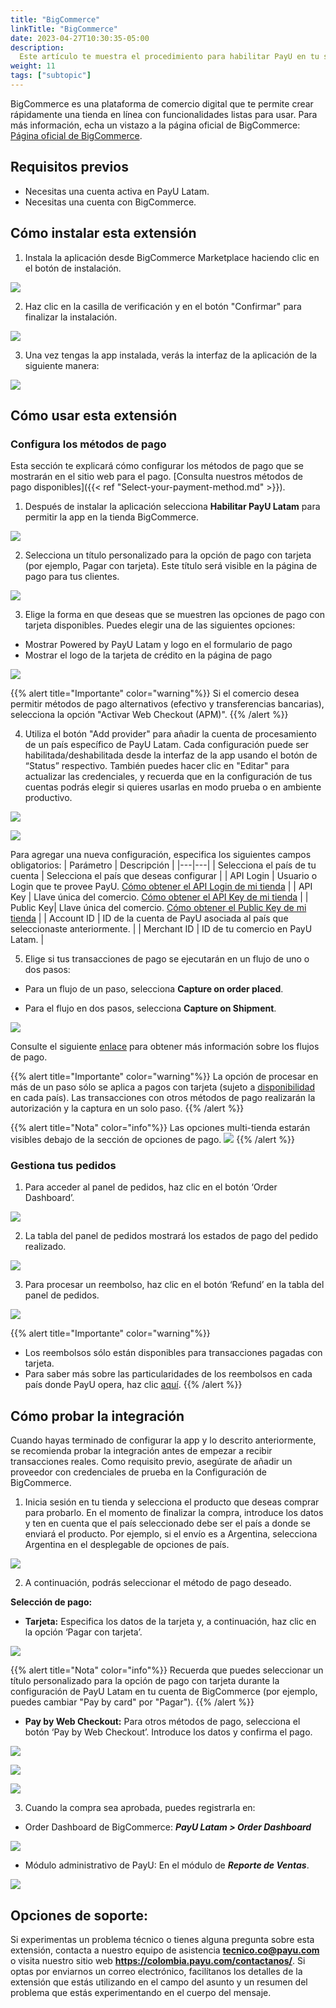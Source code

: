 ```yaml
---
title: "BigCommerce"
linkTitle: "BigCommerce"
date: 2023-04-27T10:30:35-05:00
description:
  Este artículo te muestra el procedimiento para habilitar PayU en tu sitio web BigCommerce.
weight: 11
tags: ["subtopic"]
---
```


BigCommerce es una plataforma de comercio digital que te permite crear rápidamente una tienda en línea con funcionalidades listas para usar. Para más información, echa un vistazo a la página oficial de BigCommerce: [Página oficial de BigCommerce](https://www.bigcommerce.com/press/).

## Requisitos previos
* Necesitas una cuenta activa en PayU Latam.
* Necesitas una cuenta con BigCommerce.



## Cómo instalar esta extensión
1. Instala la aplicación desde BigCommerce Marketplace haciendo clic en el botón de instalación.


![](/assets/BigCommerceFinal/Howtoinstall_1.png)







2. Haz clic en la casilla de verificación y en el botón "Confirmar" para finalizar la instalación.


![](/assets/BigCommerceFinal/Howtoinstall_2.png)







3. Una vez tengas la app instalada, verás la interfaz de la aplicación de la siguiente manera:


![](/assets/BigCommerceFinal/Howtoinstall_3.png)







## Cómo usar esta extensión
### Configura los métodos de pago
Esta sección te explicará cómo configurar los métodos de pago que se mostrarán en el sitio web para el pago. [Consulta nuestros métodos de pago disponibles]({{< ref "Select-your-payment-method.md" >}}).



1. Después de instalar la aplicación selecciona **Habilitar PayU Latam** para permitir la app en la tienda BigCommerce.


![](/assets/BigCommerceFinal/Cómoutilizarestaextensión_1.png)







2. Selecciona un título personalizado para la opción de pago con tarjeta (por ejemplo, Pagar con tarjeta). Este título será visible en la página de pago para tus clientes.


![](/assets/BigCommerceFinal/Cómoutilizarestaextensión_2.png)







3. Elige la forma en que deseas que se muestren las opciones de pago con tarjeta disponibles. Puedes elegir una de las siguientes opciones:

* Mostrar Powered by PayU Latam y logo en el formulario de pago
* Mostrar el logo de la tarjeta de crédito en la página de pago



![](/assets/BigCommerceFinal/Cómoutilizarestaextensión_3.png)



{{% alert title="Importante" color="warning"%}}
Si el comercio desea permitir métodos de pago alternativos (efectivo y transferencias bancarias), selecciona la opción "Activar Web Checkout (APM)".
{{% /alert %}}









4. Utiliza el botón "Add provider" para añadir la cuenta de procesamiento de un país específico de PayU Latam. Cada configuración puede ser habilitada/deshabilitada desde la interfaz de la app usando el botón de “Status” respectivo. También puedes hacer clic en "Editar" para actualizar las credenciales, y recuerda que en la configuración de tus cuentas podrás elegir si quieres usarlas en modo prueba o en ambiente productivo.


![](/assets/BigCommerceFinal/Cómoutilizarestaextensión_4.png)


![](/assets/BigCommerceFinal/Cómoutilizarestaextensión_5.png)









Para agregar una nueva configuración, especifica los siguientes campos obligatorios:
| Parámetro | Descripción |
|---|---|
| Selecciona el país de tu cuenta | Selecciona el país que deseas configurar |
| API Login | Usuario o Login que te provee PayU. [Cómo obtener el API Login de mi tienda](https://developers.payulatam.com/latam/es/docs/integrations.html#api-key-and-api-login) |
| API Key | Llave única del comercio. [Cómo obtener el API Key de mi tienda](https://developers.payulatam.com/latam/es/docs/integrations.html#api-key-and-api-login) |
| Public Key| Llave única del comercio. [Cómo obtener el Public Key de mi tienda](https://developers.payulatam.com/latam/es/docs/integrations.html#api-key-and-api-login) |
| Account ID | ID de la cuenta de PayU asociada al país que seleccionaste anteriormente.  |
| Merchant ID | ID de tu comercio en PayU Latam. |














5. Elige si tus transacciones de pago se ejecutarán en un flujo de uno o dos pasos: 

* Para un flujo de un paso, selecciona **Capture on order placed**.

* Para el flujo en dos pasos, selecciona **Capture on Shipment**.

![](/assets/BigCommerceFinal/Cómoutilizarestaextensión_6.png)

Consulte el siguiente [enlace](https://developers.payulatam.com/latam/es/docs/services/payments.html#payment-flows) para obtener más información sobre los flujos de pago.


{{% alert title="Importante" color="warning"%}}
La opción de procesar en más de un paso sólo se aplica a pagos con tarjeta (sujeto a [disponibilidad](https://developers.payulatam.com/latam/es/docs/services/payments.html#payment-flows) en cada país). Las transacciones con otros métodos de pago realizarán la autorización y la captura en un solo paso.
{{% /alert %}}

{{% alert title="Nota" color="info"%}}
Las opciones multi-tienda estarán visibles debajo de la sección de opciones de pago.
![](/assets/BigCommerceFinal/Cómoutilizarestaextensión_7.png)
{{% /alert %}} 







### Gestiona tus pedidos

1. Para acceder al panel de pedidos, haz clic en el botón ‘Order Dashboard’.

![](/assets/BigCommerceFinal/Cómoutilizarestaextensión_8.png)







2. La tabla del panel de pedidos mostrará los estados de pago del pedido realizado.

![](/assets/BigCommerce/Imagen12.png)







3. Para procesar un reembolso, haz clic en el botón ‘Refund’ en la tabla del panel de pedidos.

![](/assets/BigCommerce/Imagen13.png)

{{% alert title="Importante" color="warning"%}}
* Los reembolsos sólo están disponibles para transacciones pagadas con tarjeta.
* Para saber más sobre las particularidades de los reembolsos en cada país donde PayU opera, haz clic [aquí](https://developers.payulatam.com/latam/es/payu-module-documentation/payu-operations/refunds-mp.html).
{{% /alert %}}







## Cómo probar la integración 
Cuando hayas terminado de configurar la app y lo descrito anteriormente, se recomienda probar la integración antes de empezar a recibir transacciones reales. Como requisito previo, asegúrate de añadir un proveedor con credenciales de prueba en la Configuración de BigCommerce.

1. Inicia sesión en tu tienda y selecciona el producto que deseas comprar para probarlo. En el momento de finalizar la compra, introduce los datos y ten en cuenta que el país seleccionado debe ser el país a donde se enviará el producto. Por ejemplo, si el envío es a Argentina, selecciona Argentina en el desplegable de opciones de país.


![](/assets/BigCommerce/Imagen14.png)







2. A continuación, podrás seleccionar el método de pago deseado.

**Selección de pago:**

*	**Tarjeta:** Especifica los datos de la tarjeta y, a continuación, haz clic en la opción ‘Pagar con tarjeta’.

![](/assets/BigCommerce/Imagen15.png)

{{% alert title="Nota" color="info"%}}
Recuerda que puedes seleccionar un título personalizado para la opción de pago con tarjeta durante la configuración de PayU Latam en tu cuenta de BigCommerce (por ejemplo, puedes cambiar "Pay by card" por "Pagar").
{{% /alert %}} 

* **Pay by Web Checkout:** Para otros métodos de pago, selecciona el botón ‘Pay by Web Checkout’. Introduce los datos y confirma el pago.


![](/assets/BigCommerce/Imagen16.png)

![](/assets/BigCommerce/Imagen17.png)

![](/assets/BigCommerce/Imagen18.png)






3. Cuando la compra sea aprobada, puedes registrarla en:

* Order Dashboard de BigCommerce: **_PayU Latam > Order Dashboard_**

![](/assets/BigCommerceFinal/Cómoutilizarestaextensión_8.png)

* Módulo administrativo de PayU: En el módulo de **_Reporte de Ventas_**.

![](/assets/BigCommerce/Imagen19.png)







## Opciones de soporte:
Si experimentas un problema técnico o tienes alguna pregunta sobre esta extensión, contacta a nuestro equipo de asistencia **tecnico.co@payu.com** o visita nuestro sitio web **https://colombia.payu.com/contactanos/**. Si optas por enviarnos un correo electrónico, facilítanos los detalles de la extensión que estás utilizando en el campo del asunto y un resumen del problema que estás experimentando en el cuerpo del mensaje.








